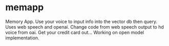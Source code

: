# memapp

Memory App. Use your voice to input info into the vector db then query. 
Uses web speech and openai. 
Change code from web speech output to hd voice from oai. Get your credit card out... 
Working on open model implementation.
